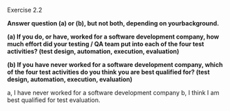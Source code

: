 Exercise 2.2

**Answer question (a) or (b), but not both, depending on yourbackground.**<br>

**(a) If you do, or have, worked for a software development company, how much effort did your testing / QA team put into each of the four test activities? (test design, automation, execution, evaluation)**<br>

**(b) If you have never worked for a software development company, which of the four test activities do you think you are best qualified for? (test design, automation, execution, evaluation)**<br>

a,
I have never worked for a software development company
b,
I think I am best qualified for test evaluation.